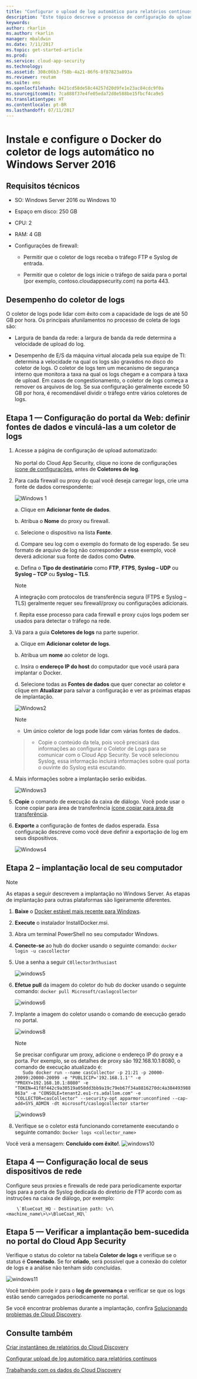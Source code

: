 ```yaml
---
title: "Configurar o upload de log automático para relatórios contínuos usando um Docker no Windows| Microsoft Docs"
description: "Este tópico descreve o processo de configuração do upload automático de log para relatórios contínuos no Cloud App Security usando um Docker no Windows."
keywords: 
author: rkarlin
ms.author: rkarlin
manager: mbaldwin
ms.date: 7/11/2017
ms.topic: get-started-article
ms.prod: 
ms.service: cloud-app-security
ms.technology: 
ms.assetid: 308c06b3-f58b-4a21-86f6-8f87823a893a
ms.reviewer: reutam
ms.suite: ems
ms.openlocfilehash: 0421cd58de58c44257d20d9fe1e23ac84cdc9f0a
ms.sourcegitcommit: 7ca888f37e4fe05eda72d8e588be15fbcf4ca9e5
ms.translationtype: HT
ms.contentlocale: pt-BR
ms.lasthandoff: 07/11/2017
---
```

# Instale e configure o Docker do coletor de logs automático no Windows Server 2016
<a id="set-up-and-configure-the-automatic-log-collector-docker-on-windows-server-2016" class="xliff"></a>

## Requisitos técnicos
<a id="technical-requirements" class="xliff"></a>

-   SO: Windows Server 2016 ou Windows 10

-   Espaço em disco: 250 GB

-   CPU: 2

-   RAM: 4 GB

-   Configurações de firewall:

    -   Permitir que o coletor de logs receba o tráfego FTP e Syslog de entrada.

    -   Permitir que o coletor de logs inicie o tráfego de saída para o portal (por exemplo, contoso.cloudappsecurity.com) na porta 443.

## Desempenho do coletor de logs
<a id="log-collector-performance" class="xliff"></a>

O coletor de logs pode lidar com êxito com a capacidade de logs de até 50 GB por hora. Os principais afunilamentos no processo de coleta de logs são:

-   Largura de banda da rede: a largura de banda da rede determina a velocidade de upload do log.

-   Desempenho de E/S da máquina virtual alocada pela sua equipe de TI: determina a velocidade na qual os logs são gravados no disco do coletor de logs. O coletor de logs tem um mecanismo de segurança interno que monitora a taxa na qual os logs chegam e a compara à taxa de upload. Em casos de congestionamento, o coletor de logs começa a remover os arquivos de log. Se sua configuração geralmente excede 50 GB por hora, é recomendável dividir o tráfego entre vários coletores de logs.

## Etapa 1 — Configuração do portal da Web: definir fontes de dados e vinculá-las a um coletor de logs
<a id="step-1--web-portal-configuration-define-data-sources-and-link-them-to-a-log-collector" class="xliff"></a>

1.  Acesse a página de configuração de upload automatizado:<br></br> No portal do Cloud App Security, clique no ícone de configurações [ícone de configurações](./media/settings-icon.png), antes de **Coletores de log**.

2.  Para cada firewall ou proxy do qual você deseja carregar logs, crie uma fonte de dados correspondente:

    ![Windows 1](./media/windows1.png)

    a. Clique em **Adicionar fonte de dados**.

    b. Atribua o **Nome** do proxy ou firewall.

    c. Selecione o dispositivo na lista **Fonte**.

    d. Compare seu log com o exemplo do formato de log esperado. Se seu formato de arquivo de log não corresponder a esse exemplo, você deverá adicionar sua fonte de dados como **Outro**.

    e. Defina o **Tipo de destinatário** como **FTP**, **FTPS**, **Syslog – UDP** ou **Syslog – TCP** ou **Syslog – TLS**.

    > [!NOTE]
    > A integração com protocolos de transferência segura (FTPS e Syslog – TLS) geralmente requer seu firewall/proxy ou configurações adicionais.

    f. Repita esse processo para cada firewall e proxy cujos logs podem ser usados para detectar o tráfego na rede.

3.  Vá para a guia **Coletores de logs** na parte superior.

    a. Clique em **Adicionar coletor de logs**.

    b. Atribua um **nome** ao coletor de logs.

    c. Insira o **endereço IP do host** do computador que você usará para implantar o Docker.

    d. Selecione todas as **Fontes de dados** que quer conectar ao coletor e clique em **Atualizar** para salvar a configuração e ver as próximas etapas de implantação.

    ![Windows2](./media/windows2.png)

    > [!NOTE]
    > - Um único coletor de logs pode lidar com várias fontes de dados.

    > -   Copie o conteúdo da tela, pois você precisará das informações ao configurar o Coletor de Logs para se comunicar com o Cloud App Security. Se você selecionou Syslog, essa informação incluirá informações sobre qual porta o ouvinte do Syslog está escutando.

4.  Mais informações sobre a implantação serão exibidas.

    ![Windows3](./media/windows3.png)

5.  **Copie** o comando de execução da caixa de diálogo. Você pode usar o ícone copiar para área de transferência [ícone copiar para área de transferência](./media/copy-icon.png).

6.  **Exporte** a configuração de fontes de dados esperada. Essa configuração descreve como você deve definir a exportação de log em seus dispositivos.

    ![Windows4](./media/windows4.png)

## Etapa 2 – implantação local de seu computador
<a id="step-2--on-premises-deployment-of-your-machine" class="xliff"></a>

>[!NOTE]
>As etapas a seguir descrevem a implantação no Windows Server. As etapas de implantação para outras plataformas são ligeiramente diferentes.

1.  **Baixe** o [Docker estável mais recente para Windows](https://docs.docker.com/docker-for-windows/install/\#download-docker-for-windows).
    
2.  **Execute** o instalador InstallDocker.msi.

3.  Abra um terminal PowerShell no seu computador Windows.

4.  **Conecte-se** ao hub do docker usando o seguinte comando: `docker login -u cascollector`

5.  Use a senha a seguir `C0llector3nthusiast`

    ![windows5](./media/windows5.png)

6.  **Efetue pull** da imagem do coletor do hub do docker usando o seguinte comando: `docker pull Microsoft/caslogcollector`

    ![windows6](./media/windows6.png)

7.  Implante a imagem do coletor usando o comando de execução gerado no portal.

    ![windows8](./media/windows8.png)

    >[!NOTE]
    >Se precisar configurar um proxy, adicione o endereço IP do proxy e a porta. Por exemplo, se os detalhes de proxy são 192.168.10.1:8080, o comando de execução atualizado é:  
 `   Sudo docker run --name casCollector -p 21:21 -p 20000-20099:20000-20099 -e
    "PUBLICIP='192.168.1.1'" -e "PROXY=192.168.10.1:8080" -e
    "TOKEN=41f8f442c9a30519a058dd3bb9a19c79eb67f34a8816270dc4a384493988863a" -e
    "CONSOLE=tenant2.eu1-rs.adallom.com" -e "COLLECTOR=casCollector" --security-opt
    apparmor:unconfined --cap-add=SYS_ADMIN -dt microsoft/caslogcollector starter`

    ![windows9](./media/windows9.png)

9.  Verifique se o coletor está funcionando corretamente executando o seguinte comando: `Docker logs <collector_name>`

Você verá a mensagem: **Concluído com êxito!**.
  ![windows10](./media/windows10.png)

## Etapa 4 — Configuração local de seus dispositivos de rede
<a id="step-4---on-premises-configuration-of-your-network-appliances" class="xliff"></a>

Configure seus proxies e firewalls de rede para periodicamente exportar logs para a porta de Syslog dedicada do diretório de FTP acordo com as instruções na caixa de diálogo, por exemplo:

        \`BlueCoat_HQ - Destination path: \<\<machine_name\>\>\BlueCoat_HQ\`

## Etapa 5 — Verificar a implantação bem-sucedida no portal do Cloud App Security
<a id="step-5---verify-the-successful-deployment-in-the-cloud-app-security-portal" class="xliff"></a>

Verifique o status do coletor na tabela **Coletor de logs** e verifique se o status é **Conectado**. Se for **criado**, será possível que a conexão do coletor de logs e a análise não tenham sido concluídas.

![windows11](./media/windows11.png)

Você também pode ir para o **log de governança** e verificar se que os logs estão sendo carregados periodicamente no portal.

Se você encontrar problemas durante a implantação, confira [Solucionando problemas de Cloud Discovery](troubleshooting-cloud-discovery.md).

## Consulte também
<a id="see-also" class="xliff"></a>
 
[Criar instantâneo de relatórios do Cloud Discovery](create-snapshot-cloud-discovery-reports.md)

[Configurar upload de log automático para relatórios contínuos](configure-automatic-log-upload-for-continuous-reports.md)

[Trabalhando com os dados do Cloud Discovery](working-with-cloud-discovery-data.md)

